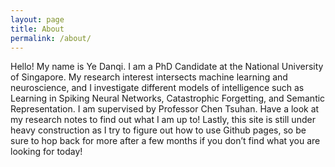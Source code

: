 ```yaml
---
layout: page
title: About
permalink: /about/
---
```


Hello! My name is Ye Danqi. I am a PhD Candidate at the National University of Singapore. 
My research interest intersects machine learning and neuroscience, and I investigate 
different models of intelligence such as Learning in Spiking Neural Networks, Catastrophic 
Forgetting, and Semantic Representation. I am supervised by Professor Chen Tsuhan. 
Have a look at my research notes to find out what I am up to! Lastly, this site is still 
under heavy construction as I try to figure out how to use Github pages, so be sure to 
hop back for more after a few months if you don’t find what you are looking for today!

[jekyll-organization]: https://github.com/jekyll
